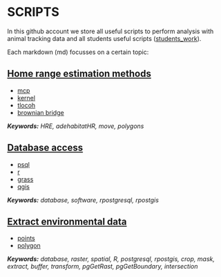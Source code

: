# SCRIPTS
In this github account we store all useful scripts to perform analysis with animal tracking data and all students useful scripts ([students_work](students_work/README.md)).

Each markdown (md) focusses on a certain topic: 

## [Home range estimation methods](HOME_RANGE_ESTIMATION.md)
  * [mcp](HOME_RANGE_ESTIMATION.md)
  * [kernel](HOME_RANGE_ESTIMATION.md)
  * [tlocoh](HOME_RANGE_ESTIMATION.md)
  * [brownian bridge](HOME_RANGE_ESTIMATION.md)

***Keywords:** HRE, adehabitatHR, move, polygons*


## [Database access](DATABASE_ACCESS.md)

  * [psql](DATABASE_ACCESS.md)
  * [r](DATABASE_ACCESS.md)
  * [grass](DATABASE_ACCESS.md)
  * [qgis](DATABASE_ACCESS.md)

***Keywords:** database, software, rpostgresql, rpostgis*


## [Extract environmental data](EXTRACT_ENVIRONMENTAL_DATA.md)

  * [points](EXTRACT_ENVIRONMENTAL_DATA.md)
  * [polygon](EXTRACT_ENVIRONMENTAL_DATA.md)

***Keywords:** database, raster, spatial, R, postgresql, rpostgis, crop, mask, extract, buffer, transform, pgGetRast, pgGetBoundary, intersection*
